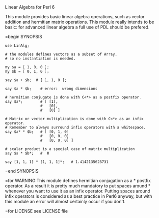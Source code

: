 Linear Algebra for Perl 6

This module provides basic linear algebra operations, such as vector addition and
hermitian matrix operations.  This module really intends to be basic:  for advanced
linear algebra a full use of PDL should be prefered.

=begin SYNOPSIS

    use LinAlg;

    # the modules defines vectors as a subset of Array,
    # so no instantiation is needed.

    my $a = [ 1, 0, 0 ];
    my $b = [ 0, 1, 0 ];

    say $a + $b;  # [ 1, 1, 0 ];

    say $a * $b;    # error:  wrong dimensions

    # hermitian conjugate is done with C<*> as a postfix operator.
    say $a*;        # [ [1],
                    #   [0],
                    #   [0] ]

    # Matrix or vector multiplication is done with C<*> as an infix operator.
    # Remember to always surround infix operators with a whitespace.
    say $a* * $b;   # [ [0, 1, 0]
                    #   [0, 0, 0]
                    #   [0, 0, 0] ]

    # scalar product is a special case of matrix multiplication
    say $a * $b*;   #  0

    say [1, 1, 1] * [1, 1, 1]*;   # 1.4142135623731

=end SYNOPSIS


=for WARNING
This module defines hermitian conjugation as a * postfix operator.  As a result
it is pretty much mandatory to put spaces around * whenever you want to use it
as an infix operator.  Putting spaces around infix operators is considered as a
best practice in Perl6 anyway, but with this module an error will almost
certainly occur if you don't.

=for LICENSE
see LICENSE file
